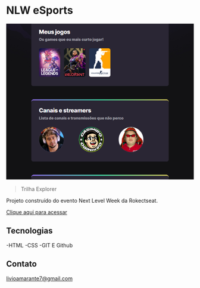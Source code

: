 # NLW eSports 

![preview](./.github.png)

> Trilha Explorer

Projeto construído do evento Next Level Week da Rokectseat.

[Clique aqui para acessar](livioamarante7.github.io_NLW-Explorer_.png)

## Tecnologias

-HTML
-CSS
-GIT E Github

## Contato

livioamarante7@gmail.com